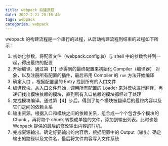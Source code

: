 ```yaml
---
title: webpack 构建流程
date: 2022-2-21 20:16:46
tags: webpack
categories: webpack
---
```


webpack 的构建流程是一个串行的过程，从启动构建流程到结束的过程如下所示：

1. 初始化参数。将配置文件（webpack.config.js）与 shell 中的参数合并到一起，得出最终的配置
2. 开始编译。通过第【1】步得到的最终配置来初始化 Compiler（编译器） 对象，以及注册所有配置的插件，最后吊用 Compiler 的 `run` 方法开始编译
3. 确定入口 。根据配置里的 Entry 找到所有的入口文件
4. 编译模块。从入口文件开始，调用所有配置的 Loader 来对模块进行翻译，再递归找出模块依赖的模块，直到所有入口依赖的模块都经过了处理
5. 完成模块编译。通过第【4】步后，得到了每个模块被翻译后的最终内容以及它们之间的依赖关系
6. 输出资源。根据入口和模块之间的依赖关系，组合成一个个包含多个模块的 Chunk ，再将每个 chunk 转换成单独的文件，添加到输出列表。此时也是 Webpack 提供的最后的修改输出内容的时机。
7. 完成资源输出。确定好要输出的内容后，根据配置中的 Output（输出）确定输出的路径以及文件名，最后将文件内容写入文件系统

